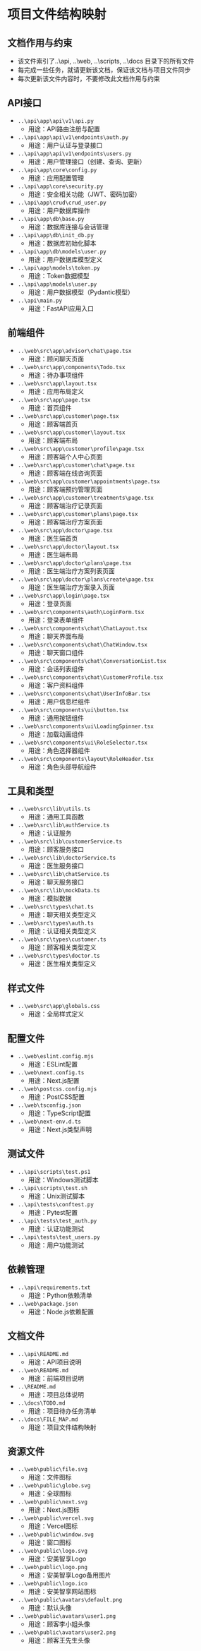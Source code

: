 # 项目文件结构映射

## 文档作用与约束
* 该文件索引了..\api, ..\web, ..\scripts, ..\docs 目录下的所有文件
* 每完成一些任务，就请更新该文档，保证该文档与项目文件同步
* 每次更新该文件内容时，不要修改此文档作用与约束

## API接口

- `..\api\app\api\v1\api.py`
  - 用途：API路由注册与配置
- `..\api\app\api\v1\endpoints\auth.py`
  - 用途：用户认证与登录接口
- `..\api\app\api\v1\endpoints\users.py`
  - 用途：用户管理接口（创建、查询、更新）
- `..\api\app\core\config.py`
  - 用途：应用配置管理
- `..\api\app\core\security.py`
  - 用途：安全相关功能（JWT、密码加密）
- `..\api\app\crud\crud_user.py`
  - 用途：用户数据库操作
- `..\api\app\db\base.py`
  - 用途：数据库连接与会话管理
- `..\api\app\db\init_db.py`
  - 用途：数据库初始化脚本
- `..\api\app\db\models\user.py`
  - 用途：用户数据库模型定义
- `..\api\app\models\token.py`
  - 用途：Token数据模型
- `..\api\app\models\user.py`
  - 用途：用户数据模型（Pydantic模型）
- `..\api\main.py`
  - 用途：FastAPI应用入口

## 前端组件

- `..\web\src\app\advisor\chat\page.tsx`
  - 用途：顾问聊天页面
- `..\web\src\app\components\Todo.tsx`
  - 用途：待办事项组件
- `..\web\src\app\layout.tsx`
  - 用途：应用布局定义
- `..\web\src\app\page.tsx`
  - 用途：首页组件
- `..\web\src\app\customer\page.tsx`
  - 用途：顾客端首页
- `..\web\src\app\customer\layout.tsx`
  - 用途：顾客端布局
- `..\web\src\app\customer\profile\page.tsx`
  - 用途：顾客端个人中心页面
- `..\web\src\app\customer\chat\page.tsx`
  - 用途：顾客端在线咨询页面
- `..\web\src\app\customer\appointments\page.tsx`
  - 用途：顾客端预约管理页面
- `..\web\src\app\customer\treatments\page.tsx`
  - 用途：顾客端治疗记录页面
- `..\web\src\app\customer\plans\page.tsx`
  - 用途：顾客端治疗方案页面
- `..\web\src\app\doctor\page.tsx`
  - 用途：医生端首页
- `..\web\src\app\doctor\layout.tsx`
  - 用途：医生端布局
- `..\web\src\app\doctor\plans\page.tsx`
  - 用途：医生端治疗方案列表页面
- `..\web\src\app\doctor\plans\create\page.tsx`
  - 用途：医生端治疗方案录入页面
- `..\web\src\app\login\page.tsx`
  - 用途：登录页面
- `..\web\src\components\auth\LoginForm.tsx`
  - 用途：登录表单组件
- `..\web\src\components\chat\ChatLayout.tsx`
  - 用途：聊天界面布局
- `..\web\src\components\chat\ChatWindow.tsx`
  - 用途：聊天窗口组件
- `..\web\src\components\chat\ConversationList.tsx`
  - 用途：会话列表组件
- `..\web\src\components\chat\CustomerProfile.tsx`
  - 用途：客户资料组件
- `..\web\src\components\chat\UserInfoBar.tsx`
  - 用途：用户信息栏组件
- `..\web\src\components\ui\button.tsx`
  - 用途：通用按钮组件
- `..\web\src\components\ui\LoadingSpinner.tsx`
  - 用途：加载动画组件
- `..\web\src\components\ui\RoleSelector.tsx`
  - 用途：角色选择器组件
- `..\web\src\components\layout\RoleHeader.tsx`
  - 用途：角色头部导航组件

## 工具和类型

- `..\web\src\lib\utils.ts`
  - 用途：通用工具函数
- `..\web\src\lib\authService.ts`
  - 用途：认证服务
- `..\web\src\lib\customerService.ts`
  - 用途：顾客服务接口
- `..\web\src\lib\doctorService.ts`
  - 用途：医生服务接口
- `..\web\src\lib\chatService.ts`
  - 用途：聊天服务接口
- `..\web\src\lib\mockData.ts`
  - 用途：模拟数据
- `..\web\src\types\chat.ts`
  - 用途：聊天相关类型定义
- `..\web\src\types\auth.ts`
  - 用途：认证相关类型定义
- `..\web\src\types\customer.ts`
  - 用途：顾客相关类型定义
- `..\web\src\types\doctor.ts`
  - 用途：医生相关类型定义

## 样式文件

- `..\web\src\app\globals.css`
  - 用途：全局样式定义

## 配置文件

- `..\web\eslint.config.mjs`
  - 用途：ESLint配置
- `..\web\next.config.ts`
  - 用途：Next.js配置
- `..\web\postcss.config.mjs`
  - 用途：PostCSS配置
- `..\web\tsconfig.json`
  - 用途：TypeScript配置
- `..\web\next-env.d.ts`
  - 用途：Next.js类型声明

## 测试文件

- `..\api\scripts\test.ps1`
  - 用途：Windows测试脚本
- `..\api\scripts\test.sh`
  - 用途：Unix测试脚本
- `..\api\tests\conftest.py`
  - 用途：Pytest配置
- `..\api\tests\test_auth.py`
  - 用途：认证功能测试
- `..\api\tests\test_users.py`
  - 用途：用户功能测试

## 依赖管理

- `..\api\requirements.txt`
  - 用途：Python依赖清单
- `..\web\package.json`
  - 用途：Node.js依赖配置

## 文档文件

- `..\api\README.md`
  - 用途：API项目说明
- `..\web\README.md`
  - 用途：前端项目说明
- `..\README.md`
  - 用途：项目总体说明
- `..\docs\TODO.md`
  - 用途：项目待办任务清单
- `..\docs\FILE_MAP.md`
  - 用途：项目文件结构映射

## 资源文件

- `..\web\public\file.svg`
  - 用途：文件图标
- `..\web\public\globe.svg`
  - 用途：全球图标
- `..\web\public\next.svg`
  - 用途：Next.js图标
- `..\web\public\vercel.svg`
  - 用途：Vercel图标
- `..\web\public\window.svg`
  - 用途：窗口图标
- `..\web\public\logo.svg`
  - 用途：安美智享Logo
- `..\web\public\logo.png`
  - 用途：安美智享Logo备用图片
- `..\web\public\logo.ico`
  - 用途：安美智享网站图标
- `..\web\public\avatars\default.png`
  - 用途：默认头像
- `..\web\public\avatars\user1.png`
  - 用途：顾客李小姐头像
- `..\web\public\avatars\user2.png`
  - 用途：顾客王先生头像
